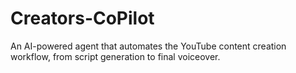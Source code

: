 # Creators-CoPilot
An AI-powered agent that automates the YouTube content creation workflow, from script generation to final voiceover.

